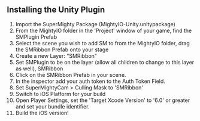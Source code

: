 ## Installing the Unity Plugin ##
1. Import the SuperMighty Package (MightyIO-Unity.unitypackage)
2. From the MightyIO folder in the 'Project' window of your game, find the SMPlugin Prefab
3. Select the scene you wish to add SM to from the MightyIO folder, drag the SMRibbon Prefab onto your stage
4. Create a new Layer: "SMRibbon"
5. Set SMPlugin to be on the layer (allow all children to change to this layer as well), SMRibbon
6. Click on the SMRibbon Prefab in your scene.
7. In the inspector add your auth token to the Auth Token Field.
8. Set SuperMightyCam > Culling Mask to 'SMRibbon'
9. Switch to iOS Platform for your build
10. Open Player Settings, set the 'Target Xcode Version' to '6.0' or greater and set your bundle identifier.
11. Build the iOS version!

